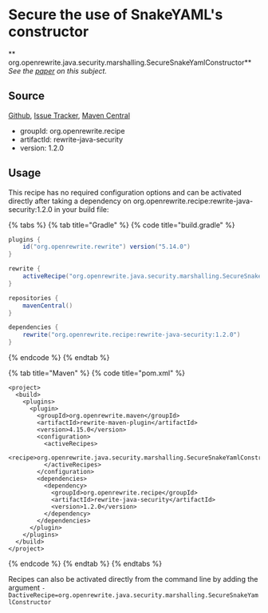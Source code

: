 # Secure the use of SnakeYAML's constructor

** org.openrewrite.java.security.marshalling.SecureSnakeYamlConstructor**
_See the [paper](https://github.com/mbechler/marshalsec) on this subject._

## Source

[Github](https://github.com/openrewrite/rewrite-java-security), [Issue Tracker](https://github.com/openrewrite/rewrite-java-security/issues), [Maven Central](https://search.maven.org/artifact/org.openrewrite.recipe/rewrite-java-security/1.2.0/jar)

* groupId: org.openrewrite.recipe
* artifactId: rewrite-java-security
* version: 1.2.0


## Usage

This recipe has no required configuration options and can be activated directly after taking a dependency on org.openrewrite.recipe:rewrite-java-security:1.2.0 in your build file:

{% tabs %}
{% tab title="Gradle" %}
{% code title="build.gradle" %}
```groovy
plugins {
    id("org.openrewrite.rewrite") version("5.14.0")
}

rewrite {
    activeRecipe("org.openrewrite.java.security.marshalling.SecureSnakeYamlConstructor")
}

repositories {
    mavenCentral()
}

dependencies {
    rewrite("org.openrewrite.recipe:rewrite-java-security:1.2.0")
}
```
{% endcode %}
{% endtab %}

{% tab title="Maven" %}
{% code title="pom.xml" %}
```markup
<project>
  <build>
    <plugins>
      <plugin>
        <groupId>org.openrewrite.maven</groupId>
        <artifactId>rewrite-maven-plugin</artifactId>
        <version>4.15.0</version>
        <configuration>
          <activeRecipes>
            <recipe>org.openrewrite.java.security.marshalling.SecureSnakeYamlConstructor</recipe>
          </activeRecipes>
        </configuration>
        <dependencies>
          <dependency>
            <groupId>org.openrewrite.recipe</groupId>
            <artifactId>rewrite-java-security</artifactId>
            <version>1.2.0</version>
          </dependency>
        </dependencies>
      </plugin>
    </plugins>
  </build>
</project>
```
{% endcode %}
{% endtab %}
{% endtabs %}

Recipes can also be activated directly from the command line by adding the argument `-DactiveRecipe=org.openrewrite.java.security.marshalling.SecureSnakeYamlConstructor`
